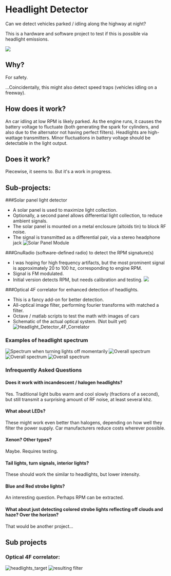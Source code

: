 
# Headlight Detector

Can we detect vehicles parked / idling along the highway at night?  

This is a hardware and software project to test if this is possible via headlight emissions.

![](icon.png)

## Why?

For safety.  

...Coincidentally, this might also detect speed traps (vehicles idling on a freeway).

## How does it work?
An car idling at low RPM is likely parked.  As the engine runs, it causes the battery voltage to fluctuate (both generating the spark for cylinders, and also due to the alternator not having perfect filters). Headlights are high-wattage transmitters.  Minor fluctuations in battery voltage should be detectable in the light output.  

## Does it work?
Piecewise, it seems to.  But it's a work in progress.  

## Sub-projects:
###Solar panel light detector
* A solar panel is used to maximize light collection.  
* Optionally, a second panel allows differential light collection, to reduce ambient signals.
* The solar panel is mounted on a metal enclosure (altoids tin) to block RF noise.
* The signal is transmitted as a differential pair, via a stereo headphone jack
![Solar Panel Module](doc/solar_panel.jpg)

###GnuRadio (software-defined radio) to detect the RPM signature(s)
* I was hoping for high frequency artifacts, but the most prominent signal is approximately 20 to 100 hz, corresponding to engine RPM.
* Signal is FM modulated. 
* Initial version detects RPM, but needs calibration and testing.
![](./doc/RPM_detector.grc.png)

###Optical 4F correlator for enhanced detection of headlights.
* This is a fancy add-on for better detection.
* All-optical image filter, performing fourier transforms with matched a filter.
* Octave / matlab scripts to test the math with images of cars
* Schematic of the actual optical system.  (Not built yet)
![Headlight_Detector_4F_Correlator](doc/Headlight_Detector_4F_Correlator.png)

### Examples of headlight spectrum 
![Spectrum when turning lights off momentarily](doc/spectrum_lights_on_and_off.png)
![Overall spectrum](doc/spectrum_44khz.png)
![Overall spectrum](doc/spectrum_engine_rev_slight.png)
![Overall spectrum](doc/spectrum_engine_revs.png)



### Infrequently Asked Questions

#### Does it work with incandescent / halogen headlights?
Yes.  Traditional light bulbs warm and cool slowly (fractions of a second), but still transmit a surprising amount of RF noise, at least several khz.  

#### What about LEDs?
These might work even better than halogens, depending on how well they filter the power supply.  Car manufacturers reduce costs wherever possible.  

#### Xenon? Other types?
Maybe.  Requires testing.

#### Tail lights, turn signals, interior lights?
These should work the similar to headlights, but lower intensity.

#### Blue and Red strobe lights?
An interesting question.  Perhaps RPM can be extracted.  

#### What about just detecting colored strobe lights reflecting off clouds and haze?  Over the horizon?  
That would be another project...

## Sub projects
### Optical 4F correlator:
![headlights_target](headlights_target.png)
![resulting filter](doc/filter_2000x2000.png)








